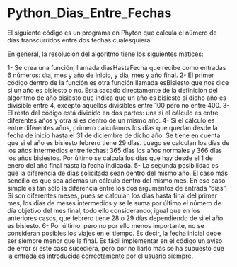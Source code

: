 # Python_Dias_Entre_Fechas
El siguiente código es un programa en Phyton que calcula el número de días transcurridos entre dos fechas cualesquiera.

En general, la resolución del algoritmo tiene los siguientes matices:

1- Se crea una función, llamada diasHastaFecha que recibe como entradas 6 números: día, mes y año de inicio, y día, mes y año final.
2- El primer código dentro de la función es otra función llamada esBisiesto que nos dice si un año es bisiesto o no. Está sacado directamente de la definición del algoritmo de año bisiesto que indica que un año es bisiesto si dicho año es divisible entre 4, excepto aquellos divisibles entre 100 pero no entre 400.
3- El resto del código está dividido en dos partes: una si el cálculo es entre diferentes años y otra si es dentro de un mismo año.
4- Si el cálculo es entre diferentes años, primero calculamos los días que quedan desde la fecha de inicio hasta el 31 de diciembre de dicho año. Se tiene en cuenta que si el año es bisiesto febrero tiene 29 días. Luego se calculan los días de los años intermedios entre fechas: 365 días los años normales y 366 días los años bisiestos. Por último se calcula los días que hay desde el 1 de enero del año final hasta la fecha indicada.
5- La segunda posibilidad es que la diferencia de días solicitada sean dentro del mismo año. El caso más sencillo es que sea además un cálculo dentro del mismo mes. En ese caso simple es tan sólo la diferencia entre los dos argumentos de entrada “días”. Si son diferentes meses, pues se calculan los días hasta final del primer mes, los días de meses intermedios y se le suma por último el número de día objetivo del mes final, todo ello considerando, igual que en los anteriores casos, que febrero tiene 28 o 29 días dependiendo de si el año es bisiesto.
6- Por último, pero no por ello menos importante, no se consideran posibles los viajes en el tiempo. Es decir, la fecha inicial debe ser siempre menor que la final. Es fácil implementar en el código un aviso de error si este caso sucediera, pero por no liarlo más se ha supuesto que la entrada es introducida correctamente por el usuario siempre.
